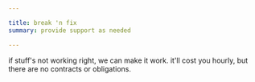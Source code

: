 ```yaml
--- 

title: break 'n fix
summary: provide support as needed

---
```


if stuff's not working right, we can make it work. it'll cost you hourly, but there are no contracts or obligations.



